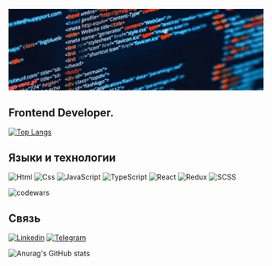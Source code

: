 ![Header](https://github.com/eexiy/eexiy/blob/main/assets/back.gif)


## Frontend Developer.

[![Top Langs](https://github-readme-stats.vercel.app/api/top-langs/?username=anuraghazra&layout=compact&theme=radical)](https://github.com/anuraghazra/github-readme-stats)










## Языки и технологии 
![Html](https://img.shields.io/badge/-Html-141a5e?style=for-the-badge&logo=html5&logoColor-47C5FB)
![Css](https://img.shields.io/badge/-Css-141a5e?style=for-the-badge&logo=CSS3&logoColor=blue)
![JavaScript](https://img.shields.io/badge/-JavaScript-141a5e?style=for-the-badge&logo=JavaScript&logoColor-47C5FB)
![TypeScript](https://img.shields.io/badge/TYPESCRIPT-141a5e.svg?style=for-the-badge&logo=Typescript&logoColor=white)
![React](https://img.shields.io/badge/REACT-141a5e.svg?style=for-the-badge&logo=react&logoColor=lightblue)
![Redux](https://img.shields.io/badge/REDUX-141a5e.svg?style=for-the-badge&logo=redux&logoColor=pink)
![SCSS](https://img.shields.io/badge/SASS-141a5e.svg?style=for-the-badge&logo=SASS&logoColor=pink)

![codewars](https://www.codewars.com/users/mutaev/badges/large)

                    



## Связь
[![Linkedin](https://img.shields.io/badge/-Linkedin-090909?style=for-the-badge&logo=linkedin&logoColor-47C5FB)](https://www.linkedin.com/in/alizhan-suiarov/)
[![Telegram](https://img.shields.io/badge/-Telegram-090909?style=for-the-badge&logo=telegram&logoColor-47C5FB)](https://t.me/alisuiarov)


![Anurag's GitHub stats](https://github-readme-stats.vercel.app/api?username=eexiy&show_icons=true&theme=radical)

